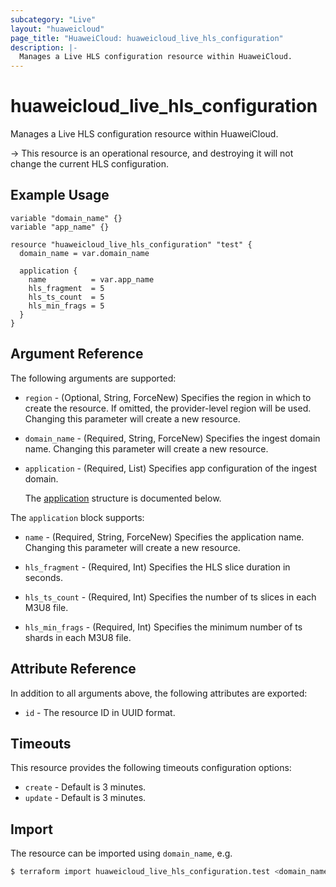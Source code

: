 ```yaml
---
subcategory: "Live"
layout: "huaweicloud"
page_title: "HuaweiCloud: huaweicloud_live_hls_configuration"
description: |-
  Manages a Live HLS configuration resource within HuaweiCloud.
---
```


# huaweicloud_live_hls_configuration

Manages a Live HLS configuration resource within HuaweiCloud.

-> This resource is an operational resource, and destroying it will not change the current HLS configuration.

## Example Usage

```hcl
variable "domain_name" {}
variable "app_name" {}

resource "huaweicloud_live_hls_configuration" "test" {
  domain_name = var.domain_name

  application {
    name          = var.app_name
    hls_fragment  = 5
    hls_ts_count  = 5
    hls_min_frags = 5
  }
}
```

## Argument Reference

The following arguments are supported:

* `region` - (Optional, String, ForceNew) Specifies the region in which to create the resource.
  If omitted, the provider-level region will be used.
  Changing this parameter will create a new resource.

* `domain_name` - (Required, String, ForceNew) Specifies the ingest domain name.
  Changing this parameter will create a new resource.

* `application` - (Required, List) Specifies app configuration of the ingest domain.

  The [application](#hls_application) structure is documented below.

<a name="hls_application"></a>
The `application` block supports:

* `name` - (Required, String, ForceNew) Specifies the application name.
  Changing this parameter will create a new resource.

* `hls_fragment` - (Required, Int) Specifies the HLS slice duration in seconds.

* `hls_ts_count` - (Required, Int) Specifies the number of ts slices in each M3U8 file.

* `hls_min_frags` - (Required, Int) Specifies the minimum number of ts shards in each M3U8 file.

## Attribute Reference

In addition to all arguments above, the following attributes are exported:

* `id` - The resource ID in UUID format.

## Timeouts

This resource provides the following timeouts configuration options:

* `create` - Default is 3 minutes.
* `update` - Default is 3 minutes.

## Import

The resource can be imported using `domain_name`, e.g.

```bash
$ terraform import huaweicloud_live_hls_configuration.test <domain_name>
```
